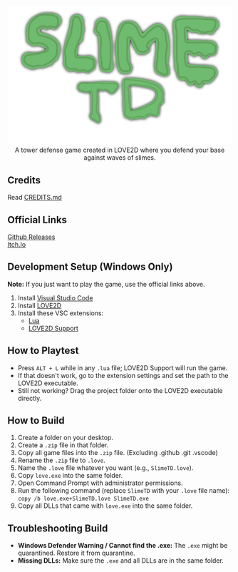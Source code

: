 <p align="center">
  <img src="assets/sprites/logo.png" alt="Slime TD Logo" width="700"><br>
  A tower defense game created in LOVE2D where you defend your base against waves of slimes.
</p>

## Credits
Read [CREDITS.md](CREDITS.md)

## Official Links
[Github Releases](https://github.com/ShibaTheDeveloper/Slime-TD/releases) <br>
[Itch.Io](https://shibathedeveloper.itch.io/slime-td)

## Development Setup (Windows Only)
**Note:** If you just want to play the game, use the official links above.
1. Install [Visual Studio Code](https://code.visualstudio.com/download)
2. Install [LOVE2D](https://www.love2d.org/)
3. Install these VSC extensions:
   - [Lua](https://marketplace.visualstudio.com/items?itemName=sumneko.lua)
   - [LOVE2D Support](https://marketplace.visualstudio.com/items?itemName=pixelbyte-studios.pixelbyte-love2d)

## How to Playtest
- Press `ALT + L` while in any `.lua` file; LOVE2D Support will run the game.
- If that doesn't work, go to the extension settings and set the path to the LOVE2D executable.
- Still not working? Drag the project folder onto the LOVE2D executable directly.

## How to Build
1. Create a folder on your desktop.
2. Create a `.zip` file in that folder.
3. Copy all game files into the `.zip` file. (Excluding .github .git .vscode)
4. Rename the `.zip` file to `.love`.
5. Name the `.love` file whatever you want (e.g., `SlimeTD.love`).
6. Copy `love.exe` into the same folder.
7. Open Command Prompt with administrator permissions.
8. Run the following command (replace `SlimeTD` with your `.love` file name):
   `copy /b love.exe+SlimeTD.love SlimeTD.exe`
9. Copy all DLLs that came with `love.exe` into the same folder.

## Troubleshooting Build
- **Windows Defender Warning / Cannot find the .exe:** The `.exe` might be quarantined. Restore it from quarantine.
- **Missing DLLs:** Make sure the `.exe` and all DLLs are in the same folder.
